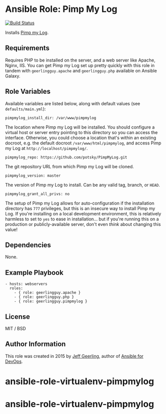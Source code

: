 # Ansible Role: Pimp My Log

[![Build Status](https://travis-ci.org/geerlingguy/ansible-role-pimpmylog.svg?branch=master)](https://travis-ci.org/geerlingguy/ansible-role-pimpmylog)

Installs [Pimp my Log](http://pimpmylog.com/).

## Requirements

Requires PHP to be installed on the server, and a web server like Apache, Nginx, IIS. You can get Pimp my Log set up pretty quickly with this role in tandem with `geerlingguy.apache` and `geerlingguy.php` available on Ansible Galaxy.

## Role Variables

Available variables are listed below, along with default values (see `defaults/main.yml`):

    pimpmylog_install_dir: /var/www/pimpmylog

The location where Pimp my Log will be installed. You should configure a virtual host or server entry pointing to this directory so you can access the interface. Otherwise, you could choose a location that's within an existing docroot, e.g. the default docroot `/var/www/html/pimpmylog`, and access Pimp my Log at `http://localhost/pimpmylog/`.

    pimpmylog_repo: https://github.com/potsky/PimpMyLog.git

The git repository URL from which Pimp my Log will be cloned.

    pimpmylog_version: master

The version of Pimp my Log to install. Can be any valid tag, branch, or `HEAD`.

    pimpmylog_grant_all_privs: no

The setup of Pimp my Log allows for auto-configuration if the installation directory has `777` privileges, but this is an insecure way to install Pimp my Log. If you're installing on a local development environment, this is relatively harmless to set to `yes` to ease in installation... but if you're running this on a production or publicly-available server, don't even _think_ about changing this value!

## Dependencies

None.

## Example Playbook

    - hosts: webservers
      roles:
        - { role: geerlingguy.apache }
        - { role: geerlingguy.php }
        - { role: geerlingguy.pimpmylog }

## License

MIT / BSD

## Author Information

This role was created in 2015 by [Jeff Geerling](http://jeffgeerling.com/), author of [Ansible for DevOps](http://ansiblefordevops.com/).
# ansible-role-virtualenv-pimpmylog
# ansible-role-virtualenv-pimpmylog
